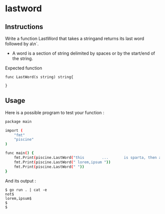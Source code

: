 # lastword
## Instructions

Write a function LastWord that takes a stringand returns its last word followed by a\n`.

-    A word is a section of string delimited by spaces or by the start/end of the string.

Expected function
```
func LastWord(s string) string{

}
```
## Usage

Here is a possible program to test your function :
```bash
package main

import (
	"fmt"
	"piscine"
)

func main() {
	fmt.Print(piscine.LastWord("this        ...       is sparta, then again, maybe    not"))
	fmt.Print(piscine.LastWord(" lorem,ipsum "))
	fmt.Print(piscine.LastWord(" "))
}
```
And its output :
```
$ go run . | cat -e
not$
lorem,ipsum$
$
$
```